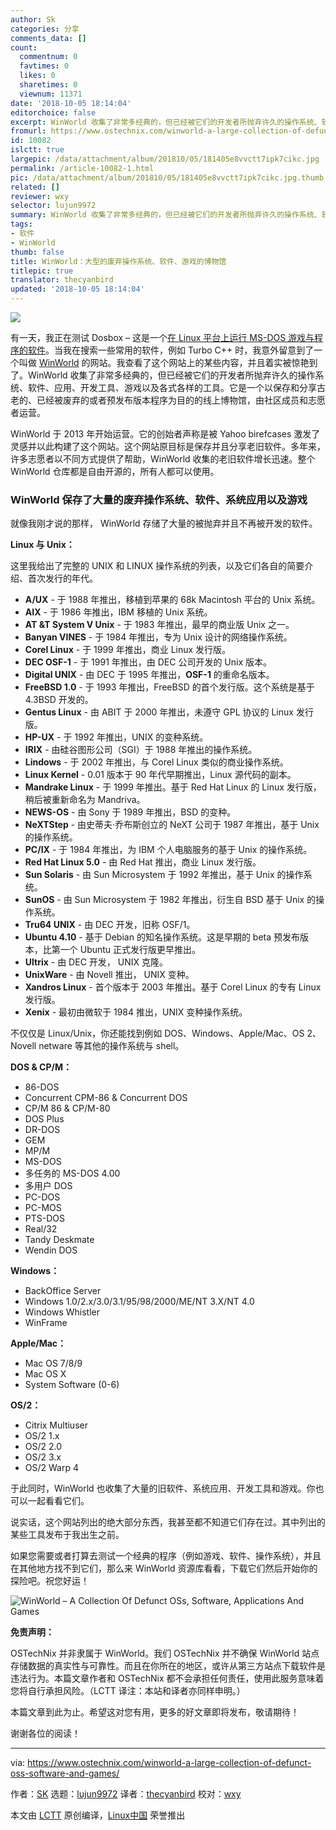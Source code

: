 ```yaml
---
author: Sk
categories: 分享
comments_data: []
count:
  commentnum: 0
  favtimes: 0
  likes: 0
  sharetimes: 0
  viewnum: 11371
date: '2018-10-05 18:14:04'
editorchoice: false
excerpt: WinWorld 收集了非常多经典的，但已经被它们的开发者所抛弃许久的操作系统、软件、应用、开发工具、游戏以及各式各样的工具。它是一个以保存和分享古老的、已经被废弃的或者预发布版本程序为目的的线上博物馆，由社区成员和志愿者运营。
fromurl: https://www.ostechnix.com/winworld-a-large-collection-of-defunct-oss-software-and-games/
id: 10082
islctt: true
largepic: /data/attachment/album/201810/05/181405e8vvctt7ipk7cikc.jpg
permalink: /article-10082-1.html
pic: /data/attachment/album/201810/05/181405e8vvctt7ipk7cikc.jpg.thumb.jpg
related: []
reviewer: wxy
selector: lujun9972
summary: WinWorld 收集了非常多经典的，但已经被它们的开发者所抛弃许久的操作系统、软件、应用、开发工具、游戏以及各式各样的工具。它是一个以保存和分享古老的、已经被废弃的或者预发布版本程序为目的的线上博物馆，由社区成员和志愿者运营。
tags:
- 软件
- WinWorld
thumb: false
title: WinWorld：大型的废弃操作系统、软件、游戏的博物馆
titlepic: true
translator: thecyanbird
updated: '2018-10-05 18:14:04'
---
```


![](/data/attachment/album/201810/05/181405e8vvctt7ipk7cikc.jpg)


有一天，我正在测试 Dosbox – 这是一个[在 Linux 平台上运行 MS-DOS 游戏与程序的软件](https://www.ostechnix.com/how-to-run-ms-dos-games-and-programs-in-linux/)。当我在搜索一些常用的软件，例如 Turbo C++ 时，我意外留意到了一个叫做 [WinWorld](https://winworldpc.com/library/) 的网站。我查看了这个网站上的某些内容，并且着实被惊艳到了。WinWorld 收集了非常多经典的，但已经被它们的开发者所抛弃许久的操作系统、软件、应用、开发工具、游戏以及各式各样的工具。它是一个以保存和分享古老的、已经被废弃的或者预发布版本程序为目的的线上博物馆，由社区成员和志愿者运营。


WinWorld 于 2013 年开始运营。它的创始者声称是被 Yahoo birefcases 激发了灵感并以此构建了这个网站。这个网站原目标是保存并且分享老旧软件。多年来，许多志愿者以不同方式提供了帮助，WinWorld 收集的老旧软件增长迅速。整个 WinWorld 仓库都是自由开源的，所有人都可以使用。


### WinWorld 保存了大量的废弃操作系统、软件、系统应用以及游戏


就像我刚才说的那样， WinWorld 存储了大量的被抛弃并且不再被开发的软件。


**Linux 与 Unix：**


这里我给出了完整的 UNIX 和 LINUX 操作系统的列表，以及它们各自的简要介绍、首次发行的年代。


* **A/UX** - 于 1988 年推出，移植到苹果的 68k Macintosh 平台的 Unix 系统。
* **AIX** - 于 1986 年推出，IBM 移植的 Unix 系统。
* **AT &T System V Unix** - 于 1983 年推出，最早的商业版 Unix 之一。
* **Banyan VINES** - 于 1984 年推出，专为 Unix 设计的网络操作系统。
* **Corel Linux** - 于 1999 年推出，商业 Linux 发行版。
* **DEC OSF-1** - 于 1991 年推出，由 DEC 公司开发的 Unix 版本。
* **Digital UNIX** - 由 DEC 于 1995 年推出，**OSF-1** 的重命名版本。
* **FreeBSD 1.0** - 于 1993 年推出，FreeBSD 的首个发行版。这个系统是基于 4.3BSD 开发的。
* **Gentus Linux** - 由 ABIT 于 2000 年推出，未遵守 GPL 协议的 Linux 发行版。
* **HP-UX** - 于 1992 年推出，UNIX 的变种系统。
* **IRIX** - 由硅谷图形公司（SGI）于 1988 年推出的操作系统。
* **Lindows** - 于 2002 年推出，与 Corel Linux 类似的商业操作系统。
* **Linux Kernel** - 0.01 版本于 90 年代早期推出，Linux 源代码的副本。
* **Mandrake Linux** - 于 1999 年推出。基于 Red Hat Linux 的 Linux 发行版，稍后被重新命名为 Mandriva。
* **NEWS-OS** - 由 Sony 于 1989 年推出，BSD 的变种。
* **NeXTStep** - 由史蒂夫·乔布斯创立的 NeXT 公司于 1987 年推出，基于 Unix 的操作系统。
* **PC/IX** - 于 1984 年推出，为 IBM 个人电脑服务的基于 Unix 的操作系统。
* **Red Hat Linux 5.0** - 由 Red Hat 推出，商业 Linux 发行版。
* **Sun Solaris** - 由 Sun Microsystem 于 1992 年推出，基于 Unix 的操作系统。
* **SunOS** - 由 Sun Microsystem 于 1982 年推出，衍生自 BSD 基于 Unix 的操作系统。
* **Tru64 UNIX** - 由 DEC 开发，旧称 OSF/1。
* **Ubuntu 4.10** - 基于 Debian 的知名操作系统。这是早期的 beta 预发布版本，比第一个 Ubuntu 正式发行版更早推出。
* **Ultrix** - 由 DEC 开发， UNIX 克隆。
* **UnixWare** - 由 Novell 推出， UNIX 变种。
* **Xandros Linux** - 首个版本于 2003 年推出。基于 Corel Linux 的专有 Linux 发行版。
* **Xenix** - 最初由微软于 1984 推出，UNIX 变种操作系统。


不仅仅是 Linux/Unix，你还能找到例如 DOS、Windows、Apple/Mac、OS 2、Novell netware 等其他的操作系统与 shell。


**DOS & CP/M：**


* 86-DOS
* Concurrent CPM-86 & Concurrent DOS
* CP/M 86 & CP/M-80
* DOS Plus
* DR-DOS
* GEM
* MP/M
* MS-DOS
* 多任务的 MS-DOS 4.00
* 多用户 DOS
* PC-DOS
* PC-MOS
* PTS-DOS
* Real/32
* Tandy Deskmate
* Wendin DOS


**Windows：**


* BackOffice Server
* Windows 1.0/2.x/3.0/3.1/95/98/2000/ME/NT 3.X/NT 4.0
* Windows Whistler
* WinFrame


**Apple/Mac：**


* Mac OS 7/8/9
* Mac OS X
* System Software (0-6)


**OS/2：**


* Citrix Multiuser
* OS/2 1.x
* OS/2 2.0
* OS/2 3.x
* OS/2 Warp 4


于此同时，WinWorld 也收集了大量的旧软件、系统应用、开发工具和游戏。你也可以一起看看它们。


说实话，这个网站列出的绝大部分东西，我甚至都不知道它们存在过。其中列出的某些工具发布于我出生之前。


如果您需要或者打算去测试一个经典的程序（例如游戏、软件、操作系统），并且在其他地方找不到它们，那么来 WinWorld 资源库看看，下载它们然后开始你的探险吧。祝您好运！


![WinWorld – A Collection Of Defunct OSs, Software, Applications And Games](/data/attachment/album/201810/05/181406nv4v1o05k1xy1w5h.png)


**免责声明：**


OSTechNix 并非隶属于 WinWorld。我们 OSTechNix 并不确保 WinWorld 站点存储数据的真实性与可靠性。而且在你所在的地区，或许从第三方站点下载软件是违法行为。本篇文章作者和 OSTechNix 都不会承担任何责任，使用此服务意味着您将自行承担风险。（LCTT 译注：本站和译者亦同样申明。）


本篇文章到此为止。希望这对您有用，更多的好文章即将发布，敬请期待！


谢谢各位的阅读！




---


via: <https://www.ostechnix.com/winworld-a-large-collection-of-defunct-oss-software-and-games/>


作者：[SK](https://www.ostechnix.com/author/sk/) 选题：[lujun9972](https://github.com/lujun9972) 译者：[thecyanbird](https://github.com/thecyanbird) 校对：[wxy](https://github.com/wxy)


本文由 [LCTT](https://github.com/LCTT/TranslateProject) 原创编译，[Linux中国](https://linux.cn/) 荣誉推出